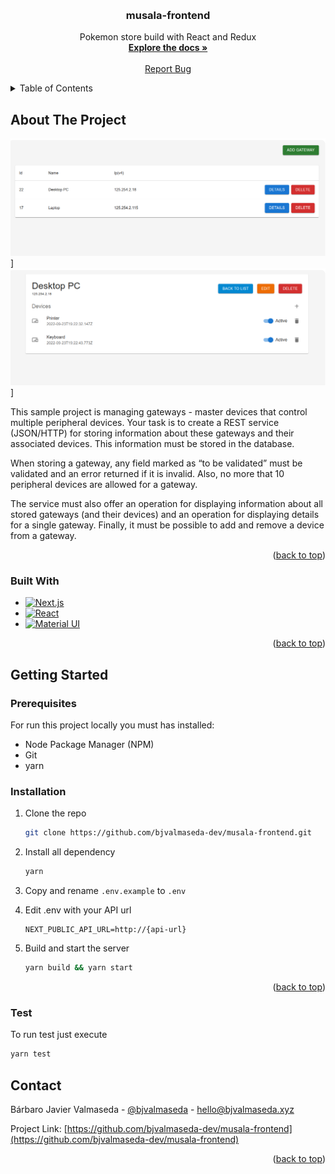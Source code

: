 <a name="readme-top"></a>

<!-- PROJECT LOGO -->
<br />
<div align="center">
<h3 align="center">musala-frontend</h3>
  <p align="center">
    Pokemon store build with React and Redux
    <br />
    <a href="https://github.com/bjvalmaseda-dev/musala-frontend"><strong>Explore the docs »</strong></a>
    <br />
    <br />
    <a href="https://github.com/bjvalmaseda-dev/musala-frontend/issues">Report Bug</a>  
  </p>
</div>



<!-- TABLE OF CONTENTS -->
<details>
  <summary>Table of Contents</summary>
  <ol>
    <li>
      <a href="#about-the-project">About The Project</a>
      <ul>
        <li><a href="#built-with">Built With</a></li>
      </ul>
    </li>
    <li>
      <a href="#getting-started">Getting Started</a>
      <ul>
        <li><a href="#prerequisites">Prerequisites</a></li>
        <li><a href="#installation">Installation</a></li>
        <li><a href="#tests">Test</a></li>
      </ul>
    </li>
    <li><a href="#license">License</a></li>
    <li><a href="#contact">Contact</a></li>
   
  </ol>
</details>



<!-- ABOUT THE PROJECT -->
## About The Project

![musala list Screen Shot][product-list]]
![musala gateway Screen Shot][product-gateway]]

This sample project is managing gateways - master devices that control multiple peripheral devices. 
Your task is to create a REST service (JSON/HTTP) for storing information about these gateways and their associated devices. This information must be stored in the database. 

When storing a gateway, any field marked as “to be validated” must be validated and an error returned if it is invalid. Also, no more that 10 peripheral devices are allowed for a gateway.

The service must also offer an operation for displaying information about all stored gateways (and their devices) and an operation for displaying details for a single gateway. Finally, it must be possible to add and remove a device from a gateway.

<p align="right">(<a href="#readme-top">back to top</a>)</p>



### Built With

* [![Next.js][Next.js]][Next-url]
* [![React][React.js]][React-url]
* [![Material UI][Material-ui]][Material-ui-url]


<p align="right">(<a href="#readme-top">back to top</a>)</p>



<!-- GETTING STARTED -->
## Getting Started

### Prerequisites

For run this project locally you must has installed:
* Node Package Manager (NPM)
* Git
* yarn


### Installation

1. Clone the repo
   ```sh
   git clone https://github.com/bjvalmaseda-dev/musala-frontend.git
   ```
3. Install all dependency
   ```sh
   yarn
   ```
4. Copy and rename `.env.example` to `.env`

5. Edit .env with your API url
    ```.env
    NEXT_PUBLIC_API_URL=http://{api-url}
    ```
6. Build and start the server
   ```sh
   yarn build && yarn start
   ```


<p align="right">(<a href="#readme-top">back to top</a>)</p>

### Test
To run test just execute 
```sh
yarn test
```


<!-- CONTACT -->
## Contact

Bárbaro Javier Valmaseda - [@bjvalmaseda](https://twitter.com/bjvalmaseda) - hello@bjvalmaseda.xyz

Project Link: [https://github.com/bjvalmaseda-dev/musala-frontend](https://github.com/bjvalmaseda-dev/musala-frontend)

<p align="right">(<a href="#readme-top">back to top</a>)</p>


[product-gateway]: readme/gateway.png
[product-list]: readme/gateway-list.png
[Next.js]: https://img.shields.io/badge/next.js-000000?style=for-the-badge&logo=nextdotjs&logoColor=white
[Next-url]: https://nextjs.org/
[React.js]: https://img.shields.io/badge/React-20232A?style=for-the-badge&logo=react&logoColor=61DAFB
[React-url]: https://reactjs.org/
[Material-ui]: https://img.shields.io/badge/Material%20UI-001e3c?style=for-the-badge&logo=mui&logoColor=007FFF
[Material-ui-url]: https://mui.com/
